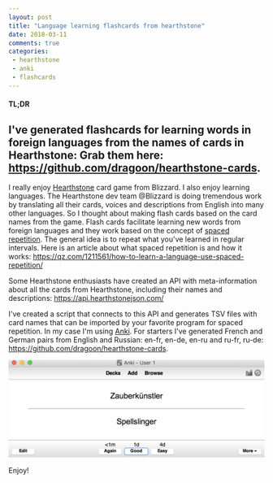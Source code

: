 ```yaml
---
layout: post
title: "Language learning flashcards from hearthstone"
date: 2018-03-11
comments: true
categories:
 - hearthstone
 - anki
 - flashcards
---
```


#### TL;DR
I've generated flashcards for learning words in foreign languages from the names of cards in Hearthstone:
Grab them here: <https://github.com/dragoon/hearthstone-cards>.
----

I really enjoy [Hearthstone](https://playhearthstone.com/) card game from Blizzard.
I also enjoy learning languages.
The Hearthstone dev team @Blizzard is doing tremendous work by translating all their cards, voices and descriptions from English into many other languages.
So I thought about making flash cards based on the card names from the game.
Flash cards facilitate learning new words from foreign languages and they work based on the concept of [spaced repetition](https://en.wikipedia.org/wiki/Spaced_repetition).
The general idea is to repeat what you've learned in regular intervals.
Here is an article about what spaced repetition is and how it works: <https://qz.com/1211561/how-to-learn-a-language-use-spaced-repetition/>

Some Hearthstone enthusiasts have created an API with meta-information about all the cards from Hearthstone, including their names and descriptions:
https://api.hearthstonejson.com/

I've created a script that connects to this API and generates TSV files with card names that can be imported by your favorite program for spaced repetition.
In my case I'm using [Anki](https://apps.ankiweb.net).
For starters I've generated French and German pairs from English and Russian: en-fr, en-de, en-ru and ru-fr, ru-de:
<https://github.com/dragoon/hearthstone-cards>.

<img alt="Anki" src="/images/blog/2018-03-11-hearthstone-flashcards/anki.png" />

Enjoy!

